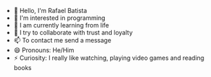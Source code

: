 - 👋 Hello, I'm Rafael Batista
- 👀 I'm interested in programming
- 🌱 I am currently learning from life
- 💞️ I try to collaborate with trust and loyalty
- 📫 To contact me send a message 
- 😄 Pronouns: He/Him
- ⚡ Curiosity: I really like watching, playing video games and reading books
